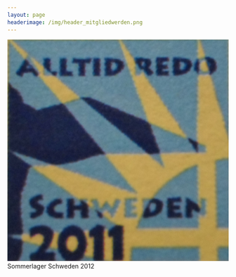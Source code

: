 ```yaml
---
layout: page
headerimage: /img/header_mitgliedwerden.png
---
```

 <div class="tile" href="https://www.flickr.com/photos/141398173@N07/albums/72157668327830950/">
   <div class="tile-content slide-up">
        <div class="slide">
          <img src="/img/Schweden.jpg">       
        </div>
         <div class="slide-over">
           Sommerlager Schweden 2012             
         </div>
   </div>
 </div>



